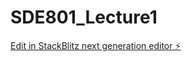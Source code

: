 # SDE801_Lecture1

[Edit in StackBlitz next generation editor ⚡️](https://stackblitz.com/~/github.com/Backtrackas/SDE801_Lecture1)